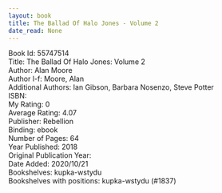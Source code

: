 ```yaml
---
layout: book
title: The Ballad Of Halo Jones - Volume 2
date_read: None
---
```


Book Id: 55747514<br />
Title: The Ballad Of Halo Jones: Volume 2<br />
Author: Alan Moore<br />
Author l-f: Moore, Alan<br />
Additional Authors: Ian Gibson, Barbara Nosenzo, Steve Potter<br />
ISBN: <br />
My Rating: 0<br />
Average Rating: 4.07<br />
Publisher: Rebellion<br />
Binding: ebook<br />
Number of Pages: 64<br />
Year Published: 2018<br />
Original Publication Year: <br />
Date Added: 2020/10/21<br />
Bookshelves: kupka-wstydu<br />
Bookshelves with positions: kupka-wstydu (#1837)<br />

